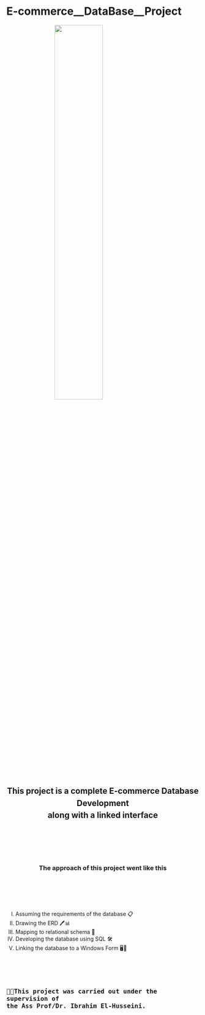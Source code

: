 #                                                         E-commerce__DataBase__Project
<img src="https://github.com/user-attachments/assets/1ccf8dd4-8746-450a-854a-47916bdcc9d7" style="width: 50%; display: block; margin: 0 auto;">

<h2 style="text-align: center; line-height: 1.5;">
  This project is a complete E-commerce Database Development <br>
  along with a linked interface
</h2> 

<div style="display: flex; justify-content: center; align-items: center; height: 200px; text-align: center;">
  <h3>
    The approach of this project went like this
  </h3>
</div>

<ol style="list-style-type: upper-roman;">
  <li>Assuming the requirements of the database 📋</li>
  <li>Drawing the ERD 🖊️📊</li>
  <li> Mapping to relational schema 🔄</li>
  <li>Developing the database using SQL 🛠️</li>
  <li> Linking the database to a Windows Form 🖥️🔗</li>
</ol>

<div style="display: flex; justify-content: center; align-items: center; height: 200px; font-family: 'academy', monospace;">
  <h3>
    👨‍🏫This project was carried out under the supervision of <br> the Ass Prof/Dr. Ibrahim El-Husseini.
  </h3>
</div>

